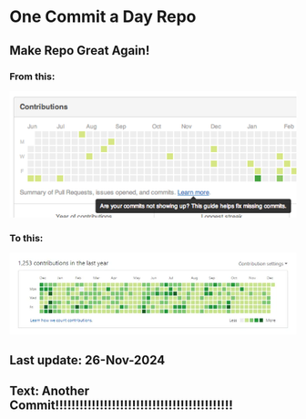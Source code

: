# One Commit a Day Repo
## Make Repo Great Again!
### From this: 
![Alt text](./imgs/min.png)
### To this:
![Alt full](./imgs/full.jpg)

## Last update: 26-Nov-2024
## Text: Another Commit!!!!!!!!!!!!!!!!!!!!!!!!!!!!!!!!!!!!!!!!!!!!